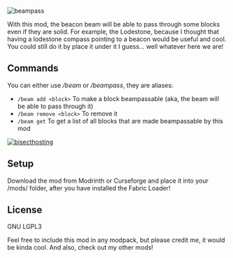 ![beampass](https://github.com/user-attachments/assets/a7eb16a7-acd0-411e-92a1-f57831690655)

With this mod, the beacon beam will be able to pass through some blocks even if they are solid. 
For example, the Lodestone, because I thought that having a lodestone compass pointing to a beacon would be useful and cool. 
You could still do it by place it under it I guess... well whatever here we are!

## Commands
You can either use */beam* or */beampass*, they are aliases:
- `/beam add <block>` To make a block beampassable (aka, the beam will be able to pass through it)
- `/beam remove <block>` To remove it
- `/beam get` To get a list of all blocks that are made beampassable by this mod

[![bisecthosting](https://www.bisecthosting.com/partners/custom-banners/e9bbf36a-be01-4324-b393-dae88a01be66.webp)](https://www.bisecthosting.com/LightDev)

## Setup
Download the mod from Modrinth or Curseforge and place it into your /mods/ folder, after you have installed the Fabric Loader!

## License
GNU LGPL3

Feel free to include this mod in any modpack, but please credit me, it would be kinda cool. And also, check out my other mods!
